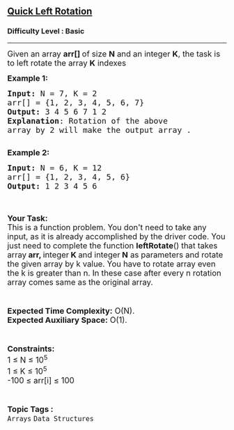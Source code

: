 <h2><a href="https://practice.geeksforgeeks.org/problems/quick-left-rotation3806/1">Quick Left Rotation</a></h2><h3>Difficulty Level : Basic</h3><hr><div class="problems_problem_content__Xm_eO"><p><span style="font-size: 18px;">Given an array <strong>arr[] </strong>of size <strong>N</strong> and an integer <strong>K</strong>, the task is to left rotate the array <strong>K</strong> indexes</span></p>
<p><span style="font-size: 18px;"><strong>Example 1:</strong></span></p>
<pre><span style="font-size: 18px;"><strong>Input: </strong>N = 7, K = 2
arr[] = {1, 2, 3, 4, 5, 6, 7}
<strong>Output:</strong> 3 4 5 6 7 1 2
<strong>Explanation</strong>: Rotation of the above 
array by 2 will make the output array .</span></pre>
<p><br><span style="font-size: 18px;"><strong>Example 2:</strong></span><span style="font-size: 18px;"><strong> </strong></span></p>
<pre><span style="font-size: 18px;"><strong>Input: </strong>N = 6, K = 12
arr[] = {1, 2, 3, 4, 5, 6}
<strong>Output:</strong> 1 2 3 4 5 6

</span></pre>
<p><span style="font-size: 18px;"><strong>Your Task:</strong><br>This is a function problem. You don't need to take any input, as it is already accomplished by the driver code. You just need to complete the function <strong>leftRotate</strong>() that takes array<strong> arr, </strong>integer<strong> K </strong>and integer<strong> N</strong> as parameters and rotate the given array by k value. You have to rotate array even the k is greater than n. In these case after every n rotation array comes same as the original array.</span></p>
<p>&nbsp;</p>
<p><span style="font-size: 18px;"><strong>Expected Time Complexity:</strong> O(N).<br><strong>Expected Auxiliary Space:</strong> O(1).</span></p>
<p>&nbsp;</p>
<p><span style="font-size: 18px;"><strong>Constraints:<br></strong></span><span style="font-size: 18px;">1 ≤ N ≤ 10<sup>5<br></sup>1 ≤ K ≤ 10<sup>5<br></sup>-100 ≤ arr[i] ≤ 100<br></span></p></div><br><p><span style=font-size:18px><strong>Topic Tags : </strong><br><code>Arrays</code>&nbsp;<code>Data Structures</code>&nbsp;